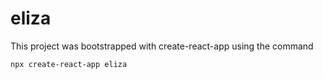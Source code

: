 # eliza

This project was bootstrapped with create-react-app using the command

`npx create-react-app eliza`

